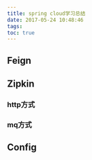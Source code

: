 ```yaml
---
title: spring cloud学习总结
date: 2017-05-24 10:48:46
tags:
toc: true
---
```



<!-- more -->
## Feign

## Zipkin

### http方式

### mq方式

## Config